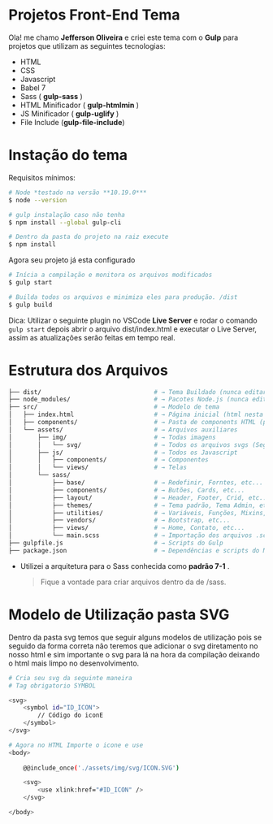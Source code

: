 # Projetos Front-End Tema

Ola! me chamo **Jefferson Oliveira** e criei este tema com o **Gulp** para projetos que utilizam as seguintes tecnologias:

 - HTML
 - CSS
 - Javascript
 - Babel 7
 - Sass  ( **gulp-sass** )
 - HTML Minificador ( **gulp-htmlmin** )
 - JS Minificador ( **gulp-uglify** )
 - File Include (**gulp-file-include**)

 # Instação do tema
Requisitos mínimos: 

```sh
# Node *testado na versão **10.19.0***
$ node --version
```

```sh
# gulp instalação caso não tenha
$ npm install --global gulp-cli
```

```sh
# Dentro da pasta do projeto na raiz execute
$ npm install
```

Agora seu projeto já esta configurado
```sh
# Inícia a compilação e monitora os arquivos modificados
$ gulp start

# Builda todos os arquivos e minimiza eles para produção. /dist
$ gulp build
``` 

Dica: Utilizar o seguinte plugin no VSCode **Live Server** e rodar o comando `gulp start` depois abrir o arquivo dist/index.html e executar o Live Server, assim as atualizações serão feitas em tempo real.


# Estrutura dos Arquivos


```sh
├── dist/                               # → Tema Buildado (nunca editar)
├── node_modules/                       # → Pacotes Node.js (nunca edite)
├── src/                                # → Modelo de tema
│   ├── index.html                      # → Página inicial (html nesta camada)
│   ├── components/                     # → Pasta de components HTML (pode criar pastas avontade apenas de html)
│   └── assets/                         # → Arquivos auxiliares
│       ├── img/                        # → Todas imagens
│       │   └── svg/               		# → Todos os arquivos svgs (Seguir Modelo de utilização abaixo)
│       ├── js/                         # → Todos os Javascript
│       │   ├── components/             # → Componentes
│       │   └── views/                  # → Telas
│       └── sass/
│           ├── base/                   # → Redefinir, Forntes, etc...
│           ├── components/             # → Butões, Cards, etc...
│           ├── layout/                 # → Header, Footer, Crid, etc...
│           ├── themes/                 # → Tema padrão, Tema Admin, etc...
│           ├── utilities/              # → Variáveis, Funções, Mixins, etc...
│           ├── vendors/                # → Bootstrap, etc... 
│           ├── views/                  # → Home, Contato, etc...
│           └── main.scss               # → Importação dos arquivos .scss
├── gulpfile.js                         # → Scripts do Gulp
├── package.json                        # → Dependências e scripts do Node.js
```

- Utilizei a arquitetura para o Sass conhecida como **padrão 7-1** .
	> Fique a vontade para criar arquivos dentro da de /sass.

# Modelo de Utilização pasta SVG

Dentro da pasta svg temos que seguir alguns modelos de utilização pois se seguido da forma correta não teremos que adicionar o svg diretamento no nosso html e sim importante o svg para lá na hora da compilação deixando o html mais limpo no desenvolvimento.

```sh
# Cria seu svg da seguinte maneira
# Tag obrigatorio SYMBOL

<svg>
    <symbol id="ID_ICON">
        // Código do iconE
    </symbol>
</svg>

# Agora no HTML Importe o icone e use 
<body>
	
	@@include_once('./assets/img/svg/ICON.SVG')

	<svg> 
		<use xlink:href="#ID_ICON" />
	</svg> 

</body>

``` 